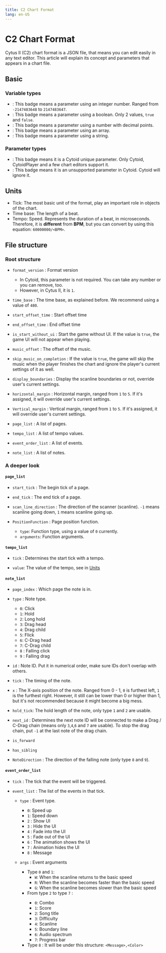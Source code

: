 ```yaml
---
title: C2 Chart Format
lang: en-US
---
```


# C2 Chart Format

Cytus II (C2) chart format is a JSON file, that means you can edit easily in any text editor. This article will explain its concept and parameters that appears in a chart file.

## Basic

### Variable types

- <Badge text="int"/>: This badge means a parameter using an integer number. Ranged from `-2147483648` to `2147483647`.
- <Badge text="boolean"/>: This badge means a parameter using a boolean. Only 2 values, `true` and `false`.
- <Badge text="double"/>: This badge means a parameter using a number with decimal points.
- <Badge text="array"/>: This badge means a parameter using an array.
- <Badge text="string"/>: This badge means a parameter using a string.

### Parameter types

- <Badge text="Cytoid-only" type="warning"/>: This badge means it is a Cytoid unique parameter. Only Cytoid, CytoidPlayer and a few chart editors support it.
- <Badge text="Unsupported" type="danger"/>: This badge means it is an unsupported parameter in Cytoid. Cytoid will ignore it.

## Units

- Tick: The most basic unit of the format, play an important role in objects of the chart.
- Time base: The length of a beat.
- Tempo: Speed. Represents the duration of a beat, in microseconds. Therefore, it is **different** from **BPM**, but you can convert by using this equation: `60000000/<BPM>`.

## File structure

### Root structure

- `format_version` <Badge text="int"/>: Format version
  - In Cytoid, this parameter is not required. You can take any number or you can remove, too.
  - However, in Cytus II, it is `1`.

- `time_base` <Badge text="int"/>: The time base, as explained before. We recommend using a value of `480`.

- `start_offset_time` <Badge text="double"/> <Badge text="Unsupported" type="danger"/>: Start offset time

- `end_offset_time` <Badge text="double"/> <Badge text="Unsupported" type="danger"/>: End offset time

- `is_start_without_ui` <Badge text="boolean"/> <Badge text="Unsupported" type="danger"/>: Start the game without UI. If the value is `true`, the game UI will not appear when playing.

- `music_offset` <Badge text="int"/> <Badge text="Cytoid-only" type="warning"/>: The offset of the music.

- `skip_music_on_completion` : If the value is `true`, the game will skip the music when the player finishes the chart and ignore the player's current settings of it as well.

- `display_boundaries` <Badge text="boolean"/> <Badge text="Cytoid-only" type="warning"/>: Display the scanline boundaries or not, override user's current settings.

- `horizontal_margin` <Badge text="int"/> <Badge text="Cytoid-only" type="warning"/>: Horizontal margin, ranged from `1` to `5`. If it's assigned, it will override user's current settings.

- `Vertical_margin` <Badge text="int"/> <Badge text="Cytoid-only" type="warning"/>: Vertical margin, ranged from `1` to `5`. If it's assigned, it will override user's current settings.

- `page_list` <Badge text="array"/>: A list of pages.

- `tempo_list` <Badge text="array"/>: A list of tempo values.

- `event_order_list` <Badge text="array"/>: A list of events.

- `note_list` <Badge text="array"/>: A list of notes.

### A deeper look

#### `page_list`

- `start_tick` <Badge text="int"/>: The begin tick of a page.

- `end_tick` <Badge text="int"/>: The end tick of a page.

- `scan_line_direction` <Badge text="int"/>: The direction of the scanner (scanline). `-1` means scanline going down, `1` means scanline going up.

- `PositionFunction` <Badge text="Unsupported" type="danger"/>: Page position function.
  - `type`: Function type, using a value of `0` currently.
  - `arguments`: Function arguments.

#### `tempo_list`

- `tick` <Badge text="int"/>: Determines the start tick with a tempo.

- `value`: The value of the tempo, see in [Units](./Units)

#### `note_list`

- `page_index` <Badge text="int"/>: Which page the note is in.

- `type` <Badge text="int"/>: Note type.
  - `0`: Click
  - `1`: Hold
  - `2`: Long hold
  - `3`: Drag head
  - `4`: Drag child
  - `5`: Flick
  - `6`: C-Drag head
  - `7`: C-Drag child
  - `8` <Badge text="Unsupported" type="danger"/>: Falling click
  - `9` <Badge text="Unsupported" type="danger"/>: Falling drag

- `id` <Badge text="int"/>: Note ID. Put it in numerical order, make sure IDs don't overlap with others.

- `tick` <Badge text="int"/>: The timing of the note.

- `x` <Badge text="double"/>: The X-axis position of the note. Ranged from 0 - 1, `0` is furthest left, `1` is the furthest right. However, it still can be lower than 0 or higher than 1, but it's not recommended because it might become a big mess.

- `hold_tick`<Badge text="int"/>: The hold length of the note, only type `1` and `2` are usable.

- `next_id` <Badge text="int"/>: Determines the next note ID will be connected to make a Drag / C-Drag chain (means only `3`,`4`,`6` and `7` are usable). To stop the drag chain, put `-1` at the last note of the drag chain.

- `is_forward` <Badge text="boolean"/>

- `has_sibling` <Badge text="boolean"/>

- `NoteDirection` <Badge text="int"/> <Badge text="Unsupported" type="danger"/>: The direction of the falling note (only type `8` and `9`).

#### `event_order_list`

- `tick` <Badge text="int"/>: The tick that the event will be triggered.

- `event_list` <Badge text="array"/>: The list of the events in that tick.
  - `type` <Badge text="int"/>: Event type.
    - `0`: Speed up
    - `1`: Speed down
    - `2` <Badge text="Unsupported" type="danger"/>: Show UI
    - `3` <Badge text="Unsupported" type="danger"/>: Hide the UI
    - `4` <Badge text="Unsupported" type="danger"/>: Fade into the UI
    - `5` <Badge text="Unsupported" type="danger"/>: Fade out of the UI
    - `6` <Badge text="Unsupported" type="danger"/>: The animation shows the UI
    - `7` <Badge text="Unsupported" type="danger"/>: Animation hides the UI
    - `8` <Badge text="Unsupported" type="danger"/>: Message

  - `args` <Badge text="string"/>: Event arguments
    - Type `0` and `1`:
      - `W`: When the scanline returns to the basic speed
      - `R`: When the scanline becomes faster than the basic speed
      - `G`: When the scanline becomes slower than the basic speed
    - From type `2` to type `7` <Badge text="Unsupported" type="danger"/>:
      - `0`: Combo
      - `1`: Score
      - `2`: Song title
      - `3`: Difficulty
      - `4`: Scanline
      - `5`: Boundary line
      - `6`: Audio spectrum
      - `7`: Progress bar
    - Type `8` <Badge text="Unsupported" type="danger"/>: It will be under this structure: `<Message>,<Color>`
